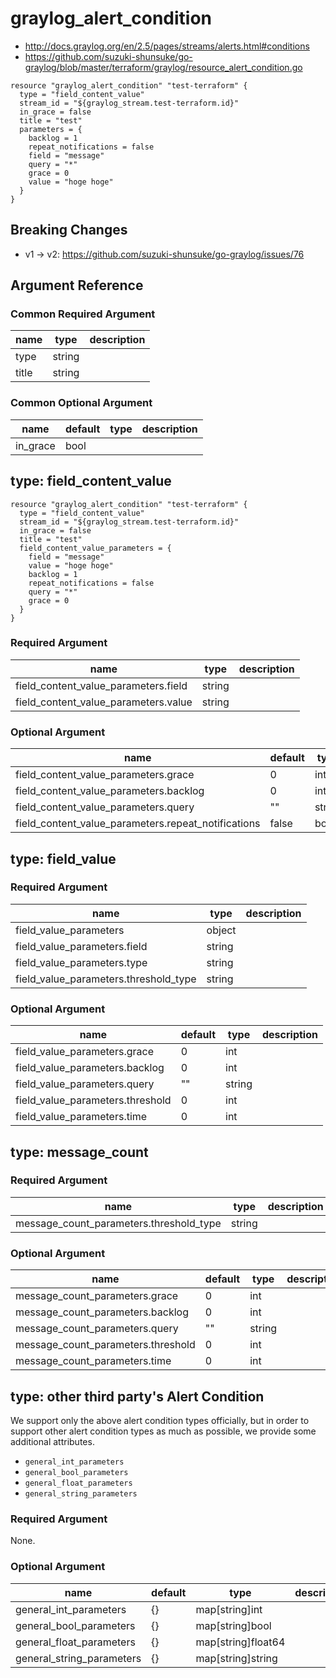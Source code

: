# graylog_alert_condition

* http://docs.graylog.org/en/2.5/pages/streams/alerts.html#conditions
* https://github.com/suzuki-shunsuke/go-graylog/blob/master/terraform/graylog/resource_alert_condition.go

```
resource "graylog_alert_condition" "test-terraform" {
  type = "field_content_value"
  stream_id = "${graylog_stream.test-terraform.id}"
  in_grace = false
  title = "test"
  parameters = {
    backlog = 1
    repeat_notifications = false
    field = "message"
    query = "*"
    grace = 0
    value = "hoge hoge"
  }
}
```

## Breaking Changes

* v1 -> v2: https://github.com/suzuki-shunsuke/go-graylog/issues/76

## Argument Reference

### Common Required Argument

name | type | description
--- | --- | ---
type | string |
title | string |

### Common Optional Argument

name | default | type | description
--- | --- | --- | ---
in_grace | bool |

## type: field_content_value 

```
resource "graylog_alert_condition" "test-terraform" {
  type = "field_content_value"
  stream_id = "${graylog_stream.test-terraform.id}"
  in_grace = false
  title = "test"
  field_content_value_parameters = {
    field = "message"
    value = "hoge hoge"
    backlog = 1
    repeat_notifications = false
    query = "*"
    grace = 0
  }
}
```

### Required Argument

name | type | description
--- | --- | ---
field_content_value_parameters.field | string |
field_content_value_parameters.value | string |

### Optional Argument

name | default | type | description
--- | --- | --- | ---
field_content_value_parameters.grace | 0 | int |
field_content_value_parameters.backlog | 0 | int |
field_content_value_parameters.query | "" | string |
field_content_value_parameters.repeat_notifications | false | bool |

## type: field_value 

### Required Argument

name | type | description
--- | --- | ---
field_value_parameters | object |
field_value_parameters.field | string |
field_value_parameters.type | string |
field_value_parameters.threshold_type | string |

### Optional Argument

name | default | type | description
--- | --- | --- | ---
field_value_parameters.grace | 0 | int |
field_value_parameters.backlog | 0 | int |
field_value_parameters.query | "" | string |
field_value_parameters.threshold | 0 | int |
field_value_parameters.time | 0 | int |

## type: message_count 

### Required Argument

name | type | description
--- | --- | ---
message_count_parameters.threshold_type | string |

### Optional Argument

name | default | type | description
--- | --- | --- | ---
message_count_parameters.grace | 0 | int |
message_count_parameters.backlog | 0 | int |
message_count_parameters.query | "" | string |
message_count_parameters.threshold | 0 | int |
message_count_parameters.time | 0 | int |

## type: other third party's Alert Condition

We support only the above alert condition types officially,
but in order to support other alert condition types as much as possible,
we provide some additional attributes.

* `general_int_parameters`
* `general_bool_parameters`
* `general_float_parameters`
* `general_string_parameters`

### Required Argument

None.

### Optional Argument

name | default | type | description
--- | --- | --- | ---
general_int_parameters | {} | map[string]int |
general_bool_parameters | {} | map[string]bool |
general_float_parameters | {} | map[string]float64 |
general_string_parameters | {} | map[string]string |
